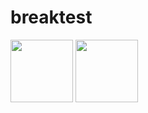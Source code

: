 # breaktest

[<img src="https://flagicons.lipis.dev/flags/4x3/ru.svg" width="100">](README-RU.md) [<img src="https://flagicons.lipis.dev/flags/4x3/gb.svg" width="100">](README-EN.md)
